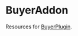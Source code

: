 ﻿# BuyerAddon
 
 Resources for <a href="https://github.com/MineCoder77/BuyerPlugin/releases/tag/BuyerPlugin">BuyerPlugin</a>.
